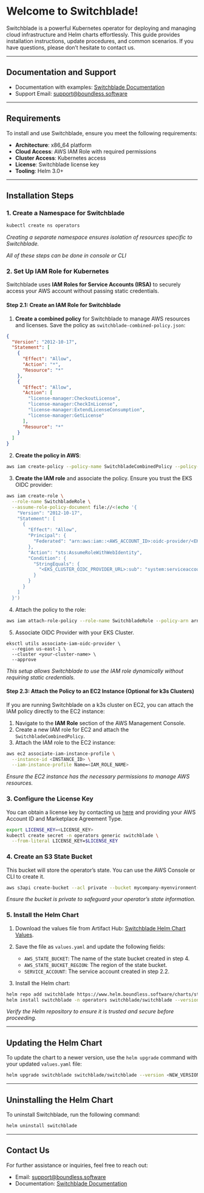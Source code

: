# Welcome to Switchblade!

Switchblade is a powerful Kubernetes operator for deploying and managing cloud infrastructure and Helm charts effortlessly. This guide provides installation instructions, update procedures, and common scenarios. If you have questions, please don’t hesitate to contact us.

---

## Documentation and Support

- Documentation with examples: [Switchblade Documentation](http://switchblade-samples.boundless.software/aws/)
- Support Email: [support@boundless.software](mailto:support@boundless.software)

---

## Requirements

To install and use Switchblade, ensure you meet the following requirements:

- **Architecture**: x86_64 platform
- **Cloud Access**: AWS IAM Role with required permissions
- **Cluster Access**: Kubernetes access
- **License**: Switchblade license key
- **Tooling**: Helm 3.0+

---

## Installation Steps

### 1. Create a Namespace for Switchblade

```bash
kubectl create ns operators
```

*Creating a separate namespace ensures isolation of resources specific to Switchblade.*


*All of these steps can be done in console or CLI*

### 2. Set Up IAM Role for Kubernetes

Switchblade uses **IAM Roles for Service Accounts (IRSA)** to securely access your AWS account without passing static credentials.

#### Step 2.1: Create an IAM Role for Switchblade

1. **Create a combined policy** for Switchblade to manage AWS resources and licenses. Save the policy as `switchblade-combined-policy.json`:

```json
{
  "Version": "2012-10-17",
  "Statement": [
    {
      "Effect": "Allow",
      "Action": "*",
      "Resource": "*"
    },
    {
      "Effect": "Allow",
      "Action": [
        "license-manager:CheckoutLicense",
        "license-manager:CheckInLicense",
        "license-manager:ExtendLicenseConsumption",
        "license-manager:GetLicense"
      ],
      "Resource": "*"
    }
  ]
}
```

2. **Create the policy in AWS**:

```bash
aws iam create-policy --policy-name SwitchbladeCombinedPolicy --policy-document file://switchblade-combined-policy.json
```

3. **Create the IAM role** and associate the policy. Ensure you trust the EKS OIDC provider:

```bash
aws iam create-role \
  --role-name SwitchbladeRole \
  --assume-role-policy-document file://<(echo '{
    "Version": "2012-10-17",
    "Statement": [
      {
        "Effect": "Allow",
        "Principal": {
          "Federated": "arn:aws:iam::<AWS_ACCOUNT_ID>:oidc-provider/<EKS_CLUSTER_OIDC_PROVIDER_URL>"
        },
        "Action": "sts:AssumeRoleWithWebIdentity",
        "Condition": {
          "StringEquals": {
            "<EKS_CLUSTER_OIDC_PROVIDER_URL>:sub": "system:serviceaccount:operators:switchblade"
          }
        }
      }
    ]
  }')
```

4. Attach the policy to the role:

```bash
aws iam attach-role-policy --role-name SwitchbladeRole --policy-arn arn:aws:iam::<AWS_ACCOUNT_ID>:policy/SwitchbladeCombinedPolicy
```

5. Associate OIDC Provider with your EKS Cluster.
```
eksctl utils associate-iam-oidc-provider \
  --region us-east-1 \
  --cluster <your-cluster-name> \
  --approve
```

*This setup allows Switchblade to use the IAM role dynamically without requiring static credentials.*

#### Step 2.3: Attach the Policy to an EC2 Instance (Optional for k3s Clusters)

If you are running Switchblade on a k3s cluster on EC2, you can attach the IAM policy directly to the EC2 instance:

1. Navigate to the **IAM Role** section of the AWS Management Console.
2. Create a new IAM role for EC2 and attach the `SwitchbladeCombinedPolicy`.
3. Attach the IAM role to the EC2 instance:

```bash
aws ec2 associate-iam-instance-profile \
  --instance-id <INSTANCE_ID> \
  --iam-instance-profile Name=<IAM_ROLE_NAME>
```

*Ensure the EC2 instance has the necessary permissions to manage AWS resources.*

### 3. Configure the License Key

You can obtain a license key by contacting us [here](https://boundless.software/contact/) and providing your AWS Account ID and Marketplace Agreement Type.

```bash
export LICENSE_KEY=<LICENSE_KEY>
kubectl create secret -n operators generic switchblade \
  --from-literal LICENSE_KEY=$LICENSE_KEY
```

### 4. Create an S3 State Bucket

This bucket will store the operator’s state. You can use the AWS Console or CLI to create it.

```bash
aws s3api create-bucket --acl private --bucket mycompany-myenvironment-switchblade-state
```

*Ensure the bucket is private to safeguard your operator’s state information.*

### 5. Install the Helm Chart

1. Download the values file from Artifact Hub:
   [Switchblade Helm Chart Values](https://artifacthub.io/packages/helm/switchblade/switchblade?modal=values).

2. Save the file as `values.yaml` and update the following fields:
   - `AWS_STATE_BUCKET`: The name of the state bucket created in step 4.
   - `AWS_STATE_BUCKET_REGION`: The region of the state bucket.
   - `SERVICE_ACCOUNT`: The service account created in step 2.2.

3. Install the Helm chart:

```bash
helm repo add switchblade https://www.helm.boundless.software/charts/stable
helm install switchblade -n operators switchblade/switchblade --version 0.0.19 -f values.yaml
```

*Verify the Helm repository to ensure it is trusted and secure before proceeding.*

---

## Updating the Helm Chart

To update the chart to a newer version, use the `helm upgrade` command with your updated `values.yaml` file:

```bash
helm upgrade switchblade switchblade/switchblade --version <NEW_VERSION> -f values.yaml
```

---

## Uninstalling the Helm Chart

To uninstall Switchblade, run the following command:

```bash
helm uninstall switchblade
```

---

## Contact Us

For further assistance or inquiries, feel free to reach out:
- Email: [support@boundless.software](mailto:support@boundless.software)
- Documentation: [Switchblade Documentation](http://switchblade-samples.boundless.software/aws/)